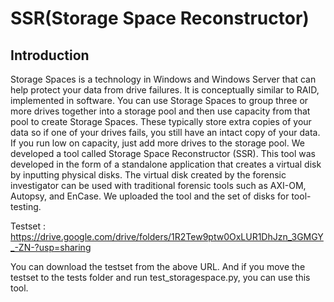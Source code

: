# SSR(Storage Space Reconstructor)

## Introduction

Storage Spaces is a technology in Windows and Windows Server that can help protect your data from drive failures. It is conceptually similar to RAID, implemented in software. You can use Storage Spaces to group three or more drives together into a storage pool and then use capacity from that pool to create Storage Spaces. These typically store extra copies of your data so if one of your drives fails, you still have an intact copy of your data. If you run low on capacity, just add more drives to the storage pool.
We developed a tool called Storage Space Reconstructor (SSR). This tool was developed in the form of a standalone application that creates a virtual disk by inputting physical disks. The virtual disk created by the forensic investigator can be used with traditional forensic tools such as AXI-OM, Autopsy, and EnCase. We uploaded the tool and the set of disks for tool-testing.

Testset : https://drive.google.com/drive/folders/1R2Tew9ptw0OxLUR1DhJzn_3GMGY_-ZN-?usp=sharing

You can download the testset from the above URL. And if you move the testset to the tests folder and run test_storagespace.py, you can use this tool.
